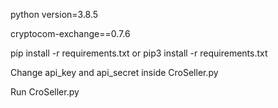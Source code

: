 python version=3.8.5

cryptocom-exchange==0.7.6

pip install -r requirements.txt
or
pip3 install -r requirements.txt 

Change api_key and api_secret inside CroSeller.py

Run CroSeller.py
